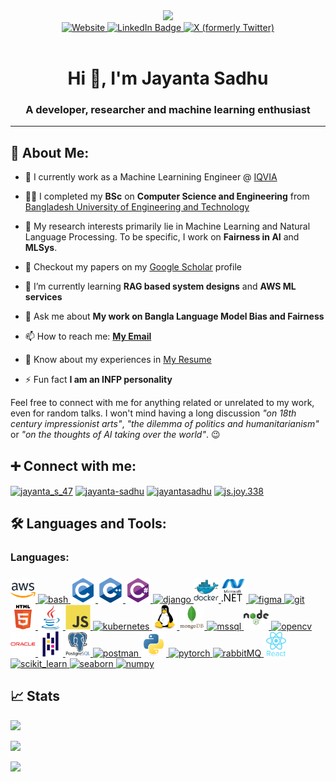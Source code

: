 <div id="header" align="center">
  <img src="https://gifdb.com/images/high/animated-man-computer-coding-nae6mec378lsg1i3.gif"/>
  <div id="badges">
    <a href="https://jayanta47.github.io/">
      <img alt="Website" src="https://img.shields.io/website?url=https%3A%2F%2Fjayanta47.github.io%2F&up_message=Running&style=for-the-badge&logo=website&logoColor=white">
    </a>
    <a href="https://www.linkedin.com/in/jayanta-sadhu/">
      <img src="https://img.shields.io/badge/LinkedIn-blue?style=for-the-badge&logo=linkedin&logoColor=white" alt="LinkedIn Badge"/>
    </a>
    <a href="https://x.com/jayanta_s_47">
      <img alt="X (formerly Twitter)" src="https://img.shields.io/twitter/follow/jayanta_s_47?style=for-the-badge&logo=x&logoColor=white">
    </a>
  </div>
  <img src="https://komarev.com/ghpvc/?username=jayanta47&style=flat-square&color=blue" alt=""/>
</div>

<h1 align="center">Hi 👋, I'm Jayanta Sadhu</h1>
<h3 align="center">A developer, researcher and machine learning enthusiast</h3>

---
## 👦 About Me:
- 🏢 I currently work as a Machine Learnining Engineer @ [IQVIA](https://www.iqvia.com/)

- 🧑‍🎓️ I completed my **BSc** on **Computer Science and Engineering** from [Bangladesh University of Engineering and Technology](https://www.buet.ac.bd/web/#/)

- 🔬 My research interests primarily lie in Machine Learning and Natural Language Processing. To be specific, I work on **Fairness in AI** and **MLSys**.

- 📜 Checkout my papers on my [Google Scholar](https://scholar.google.com/citations?user=Hgby-TUAAAAJ&hl=en) profile

- 🌱 I’m currently learning **RAG based system designs** and **AWS ML services**

- 💬 Ask me about **My work on Bangla Language Model Bias and Fairness**

- 📫 How to reach me: **[My Email](jayantasadhu4557@gmail.com)**

- 📄 Know about my experiences in [My Resume](https://drive.google.com/file/d/1CRCqPwkM-3xqd-nvjYI15M3PaV5tGiq2/view?usp=sharing)

- ⚡ Fun fact **I am an INFP personality**

Feel free to connect with me for anything related or unrelated to my work, even for random talks. I won't mind having a long discussion *"on 18th century impressionist arts"*, *"the dilemma of politics and humanitarianism"* or *"on the thoughts of AI taking over the world"*. 😉

<h2 align="left">➕ Connect with me:</h2>
<p align="left">
<a href="https://twitter.com/jayanta_s_47" target="blank"><img align="center" src="https://raw.githubusercontent.com/rahuldkjain/github-profile-readme-generator/master/src/images/icons/Social/twitter.svg" alt="jayanta_s_47" height="30" width="40" /></a>
<a href="https://linkedin.com/in/jayanta-sadhu" target="blank"><img align="center" src="https://raw.githubusercontent.com/rahuldkjain/github-profile-readme-generator/master/src/images/icons/Social/linked-in-alt.svg" alt="jayanta-sadhu" height="30" width="40" /></a>
<a href="https://kaggle.com/jayantasadhu" target="blank"><img align="center" src="https://raw.githubusercontent.com/rahuldkjain/github-profile-readme-generator/master/src/images/icons/Social/kaggle.svg" alt="jayantasadhu" height="30" width="40" /></a>
<a href="https://fb.com/js.joy.338" target="blank"><img align="center" src="https://raw.githubusercontent.com/rahuldkjain/github-profile-readme-generator/master/src/images/icons/Social/facebook.svg" alt="js.joy.338" height="30" width="40" /></a>
</p>


<h2 align="left">🛠️ Languages and Tools:</h2> 

### Languages:

### 
<a href="https://aws.amazon.com" target="_blank" rel="noreferrer"> <img src="https://raw.githubusercontent.com/devicons/devicon/master/icons/amazonwebservices/amazonwebservices-original-wordmark.svg" alt="aws" width="40" height="40"/> </a>
<a href="https://www.gnu.org/software/bash/" target="_blank" rel="noreferrer"> <img src="https://www.vectorlogo.zone/logos/gnu_bash/gnu_bash-icon.svg" alt="bash" width="40" height="40"/> </a> 
 <a href="https://www.cprogramming.com/" target="_blank" rel="noreferrer"> <img src="https://raw.githubusercontent.com/devicons/devicon/master/icons/c/c-original.svg" alt="c" width="40" height="40"/> </a> 
 <a href="https://www.w3schools.com/cpp/" target="_blank" rel="noreferrer"> <img src="https://raw.githubusercontent.com/devicons/devicon/master/icons/cplusplus/cplusplus-original.svg" alt="cplusplus" width="40" height="40"/> </a> 
 <a href="https://www.w3schools.com/cs/" target="_blank" rel="noreferrer"> <img src="https://raw.githubusercontent.com/devicons/devicon/master/icons/csharp/csharp-original.svg" alt="csharp" width="40" height="40"/> </a> <a href="https://www.djangoproject.com/" target="_blank" rel="noreferrer"> <img src="https://cdn.worldvectorlogo.com/logos/django.svg" alt="django" width="40" height="40"/> </a> <a href="https://www.docker.com/" target="_blank" rel="noreferrer"> <img src="https://raw.githubusercontent.com/devicons/devicon/master/icons/docker/docker-original-wordmark.svg" alt="docker" width="40" height="40"/> </a> <a href="https://dotnet.microsoft.com/" target="_blank" rel="noreferrer"> <img src="https://raw.githubusercontent.com/devicons/devicon/master/icons/dot-net/dot-net-original-wordmark.svg" alt="dotnet" width="40" height="40"/> </a> <a href="https://www.figma.com/" target="_blank" rel="noreferrer"> <img src="https://www.vectorlogo.zone/logos/figma/figma-icon.svg" alt="figma" width="40" height="40"/> </a> <a href="https://git-scm.com/" target="_blank" rel="noreferrer"> <img src="https://www.vectorlogo.zone/logos/git-scm/git-scm-icon.svg" alt="git" width="40" height="40"/> </a> <a href="https://www.w3.org/html/" target="_blank" rel="noreferrer"> <img src="https://raw.githubusercontent.com/devicons/devicon/master/icons/html5/html5-original-wordmark.svg" alt="html5" width="40" height="40"/> </a> <a href="https://www.java.com" target="_blank" rel="noreferrer"> <img src="https://raw.githubusercontent.com/devicons/devicon/master/icons/java/java-original.svg" alt="java" width="40" height="40"/> </a> <a href="https://developer.mozilla.org/en-US/docs/Web/JavaScript" target="_blank" rel="noreferrer"> <img src="https://raw.githubusercontent.com/devicons/devicon/master/icons/javascript/javascript-original.svg" alt="javascript" width="40" height="40"/> </a> <a href="https://kubernetes.io" target="_blank" rel="noreferrer"> <img src="https://www.vectorlogo.zone/logos/kubernetes/kubernetes-icon.svg" alt="kubernetes" width="40" height="40"/> </a> <a href="https://www.linux.org/" target="_blank" rel="noreferrer"> <img src="https://raw.githubusercontent.com/devicons/devicon/master/icons/linux/linux-original.svg" alt="linux" width="40" height="40"/> </a> <a href="https://www.mongodb.com/" target="_blank" rel="noreferrer"> <img src="https://raw.githubusercontent.com/devicons/devicon/master/icons/mongodb/mongodb-original-wordmark.svg" alt="mongodb" width="40" height="40"/> </a> <a href="https://www.microsoft.com/en-us/sql-server" target="_blank" rel="noreferrer"> <img src="https://www.svgrepo.com/show/303229/microsoft-sql-server-logo.svg" alt="mssql" width="40" height="40"/> </a> <a href="https://nodejs.org" target="_blank" rel="noreferrer"> <img src="https://raw.githubusercontent.com/devicons/devicon/master/icons/nodejs/nodejs-original-wordmark.svg" alt="nodejs" width="40" height="40"/> </a> <a href="https://opencv.org/" target="_blank" rel="noreferrer"> <img src="https://www.vectorlogo.zone/logos/opencv/opencv-icon.svg" alt="opencv" width="40" height="40"/> </a> <a href="https://www.oracle.com/" target="_blank" rel="noreferrer"> <img src="https://raw.githubusercontent.com/devicons/devicon/master/icons/oracle/oracle-original.svg" alt="oracle" width="40" height="40"/> </a> <a href="https://pandas.pydata.org/" target="_blank" rel="noreferrer"> <img src="https://raw.githubusercontent.com/devicons/devicon/2ae2a900d2f041da66e950e4d48052658d850630/icons/pandas/pandas-original.svg" alt="pandas" width="40" height="40"/> </a> <a href="https://www.postgresql.org" target="_blank" rel="noreferrer"> <img src="https://raw.githubusercontent.com/devicons/devicon/master/icons/postgresql/postgresql-original-wordmark.svg" alt="postgresql" width="40" height="40"/> </a> <a href="https://postman.com" target="_blank" rel="noreferrer"> <img src="https://www.vectorlogo.zone/logos/getpostman/getpostman-icon.svg" alt="postman" width="40" height="40"/> </a> <a href="https://www.python.org" target="_blank" rel="noreferrer"> <img src="https://raw.githubusercontent.com/devicons/devicon/master/icons/python/python-original.svg" alt="python" width="40" height="40"/> </a> <a href="https://pytorch.org/" target="_blank" rel="noreferrer"> <img src="https://www.vectorlogo.zone/logos/pytorch/pytorch-icon.svg" alt="pytorch" width="40" height="40"/> </a> <a href="https://www.rabbitmq.com" target="_blank" rel="noreferrer"> <img src="https://www.vectorlogo.zone/logos/rabbitmq/rabbitmq-icon.svg" alt="rabbitMQ" width="40" height="40"/> </a> <a href="https://reactjs.org/" target="_blank" rel="noreferrer"> <img src="https://raw.githubusercontent.com/devicons/devicon/master/icons/react/react-original-wordmark.svg" alt="react" width="40" height="40"/> </a> <a href="https://scikit-learn.org/" target="_blank" rel="noreferrer"> <img src="https://upload.wikimedia.org/wikipedia/commons/0/05/Scikit_learn_logo_small.svg" alt="scikit_learn" width="40" height="40"/> </a> <a href="https://seaborn.pydata.org/" target="_blank" rel="noreferrer"> <img src="https://seaborn.pydata.org/_images/logo-mark-lightbg.svg" alt="seaborn" width="40" height="40"/> </a> 
<a href="https://numpy.org/" target="_blank" rel="noreferrer"> <img src="https://numpy.org/images/logo.svg" alt="numpy" width="40" height="40"/> </a>
</p>


## 📈 Stats

![](http://github-profile-summary-cards.vercel.app/api/cards/profile-details?username=jayanta47&theme=dracula)

![](http://github-profile-summary-cards.vercel.app/api/cards/repos-per-language?username=jayanta47&theme=dracula)


![](http://github-profile-summary-cards.vercel.app/api/cards/stats?username=jayanta47&theme=dracula)